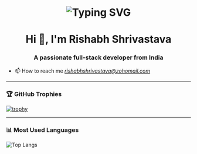 <!-- Animated Name Heading -->
<h1 align="center">
<img src="https://readme-typing-svg.demolab.com?font=Fira+Code&size=24&pause=1000&color=1AF700&center=true&vCenter=true&width=435&lines=Hi+I'm+Rishabh;A+Fullstack+Developer+from+India" alt="Typing SVG" />
</h1>


<h1 align="center">Hi 👋, I'm Rishabh Shrivastava</h1>
<h3 align="center">A passionate full-stack developer from India</h3>

- 📫 How to reach me *rishabhshrivastava@zohomail.com*

---

### 🏆 GitHub Trophies
[![trophy](https://github-profile-trophy.vercel.app/?username=rishabhshri162&theme=flat&margin-w=15&margin-h=15)](https://github.com/ryo-ma/github-profile-trophy)

---

### 📊 Most Used Languages
![Top Langs](https://github-readme-stats.vercel.app/api/top-langs/?username=rishabhshri162&layout=compact&theme=default)
